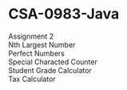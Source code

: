 # CSA-0983-Java

Assignment 2 <br />
Nth Largest Number<br />
Perfect Numbers<br />
Special Characted Counter<br />
Student Grade Calculator<br />
Tax Calculator<br />
